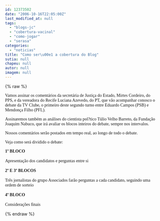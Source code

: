 ```yaml
---
id: 12373502
date: "2006-10-16T22:05:00Z"
last_modified_at: null
tags:
  - "blogs-jc"
  - "cobertura-vacinal"
  - "como-jogar"
  - "serasa"
categories:
  - "noticias"
title: "Como ser\u00e1 a cobertura do Blog"
sutia: null
chapeu: null
autor: null
imagem: null
---
```

{% raw %}
<p><P><FONT face=Verdana>Vamos assinar os comentários da secretária de Justiça do Estado, Mirtes Cordeiro, do PPS, e da vereadora do Recife Luciana Azevedo, do PT, que vão acompanhar conosco o debate da TV Clube, o primeiro deste segundo turno entre Eduardo Campos (PSB) e Mendonça Filho (PFL).</FONT></P></p>
<p><P><FONT face=Verdana>Assinaremos também as análises do cientista pol?tico Túlio Velho Barreto, da Fundação Joaquim Nabuco, que irá avaliar os blocos inteiros do debate, sempre nos intervalos.</FONT></P></p>
<p><P><FONT face=Verdana>Nossos comentários serão postados em tempo real, ao longo de todo o debate.</FONT></P></p>
<p><P><FONT face=Verdana>Veja como será dividido o debate:</FONT></P></p>
<p><P><FONT face=Verdana><STRONG>1º BLOCO</STRONG><BR>&nbsp;<BR>Apresentação dos candidatos e perguntas entre si<BR>&nbsp;<BR></FONT><FONT face=Verdana><STRONG>2º E 3º BLOCOS<BR></STRONG>&nbsp;<BR>Três jornalistas do grupo Associados farão perguntas a cada candidato, seguindo uma ordem de sorteio<BR>&nbsp;<BR><STRONG>4º BLOCO</STRONG><BR>&nbsp;<BR>Considerações finais</FONT></P> </p>
{% endraw %}